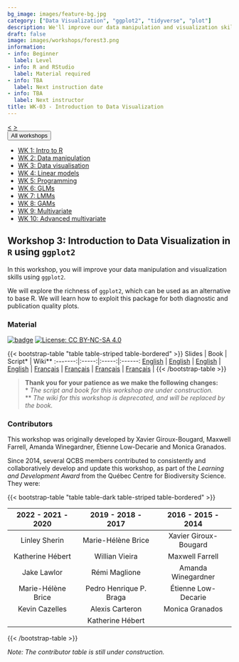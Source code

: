 ```yaml
---
bg_image: images/feature-bg.jpg
category: ["Data Visualization", "ggplot2", "tidyverse", "plot"]
description: We'll improve our data manipulation and visualization skills in R!
draft: false
image: images/workshops/forest3.png
information:
- info: Beginner
  label: Level
- info: R and RStudio
  label: Material required
- info: TBA
  label: Next instruction date
- info: TBA
  label: Next instructor
title: WK-03 - Introduction to Data Visualization
---
```

<div class="btn-group" role="group" aria-label="...">
  <a href="https://qcbsrworkshops.github.io/workshops/r-workshop-02/" button type="button" class="btn btn-default"><</button></a>
  <a href="https://qcbsrworkshops.github.io/workshops/r-workshop-04/"button type="button" class="btn btn-default">></button></a>

  <div class="btn-group" role="group">
    <button type="button" class="btn btn-default dropdown-toggle" data-toggle="dropdown" aria-haspopup="true" aria-expanded="false">
      All workshops
      <span class="caret"></span>
    </button>
    <ul class="dropdown-menu">
      <li><a href="https://qcbsrworkshops.github.io/workshops/r-workshop-01/">WK 1: Intro to R</a></li>
      <li><a href="https://qcbsrworkshops.github.io/workshops/r-workshop-02/">WK 2: Data manipulation</a></li>
      <li><a href="https://qcbsrworkshops.github.io/workshops/r-workshop-03/">WK 3: Data visualisation</a></li>
      <li><a href="https://qcbsrworkshops.github.io/workshops/r-workshop-04/">WK 4: Linear models</a></li>
      <li><a href="https://qcbsrworkshops.github.io/workshops/r-workshop-05/">WK 5: Programming</a></li>
      <li><a href="https://qcbsrworkshops.github.io/workshops/r-workshop-06/">WK 6: GLMs</a></li>
      <li><a href="https://qcbsrworkshops.github.io/workshops/r-workshop-07/">WK 7: LMMs</a></li>
      <li><a href="https://qcbsrworkshops.github.io/workshops/r-workshop-08/">WK 8: GAMs</a></li>
      <li><a href="https://qcbsrworkshops.github.io/workshops/r-workshop-09/">WK 9: Multivariate</a></li>
      <li><a href="https://qcbsrworkshops.github.io/workshops/r-workshop-10/">WK 10: Advanced multivariate</a></li>
    </ul>
  </div>
</div>

## Workshop 3: Introduction to Data Visualization in `R` using `ggplot2`

In this workshop, you will improve your data manipulation and visualization skills using `ggplot2`. 

We will explore the richness of `ggplot2`, which can be used as an alternative to base R. We will learn how to exploit this package for both diagnostic and publication quality plots.

### Material

[![badge](https://img.shields.io/static/v1?style=flat&label=Workshop&message=03&color=blue&logo=github)](https://github.com/QCBSRworkshops/workshop03) [![License: CC BY-NC-SA 4.0](https://img.shields.io/badge/License-CC%20BY--NC--SA%204.0-orange.svg)](https://creativecommons.org/licenses/by-nc-sa/4.0/)

{{< bootstrap-table "table table-striped table-bordered" >}}
 Slides | Book | Script* | Wiki** 
:-------:|:-----:|:-----:|:------: 
<a href="https://qcbsrworkshops.github.io/workshop03/pres-en/workshop03-pres-en.html" button type="button" class="btn btn-default">English</button></a> | <a href="https://qcbsrworkshops.github.io/workshop03/book-en/index.html" button type="button" class="btn btn-default">English</button></a> | <a href="https://qcbsrworkshops.github.io/workshop03/book-en/workshop03-script-en.R" button type="button" class="btn btn-default">English</button></a> | <a href="https://wiki.qcbs.ca/r_workshop3" button type="button" class="btn btn-default">English</button></a> |
<a href="https://qcbsrworkshops.github.io/workshop03/pres-fr/workshop03-pres-fr.html" button type="button" class="btn btn-default">Français</button></a> | <a href="https://qcbsrworkshops.github.io/workshop03/book-fr/index.html" button type="button" class="btn btn-default">Français</button></a> | <a href="https://qcbsrworkshops.github.io/workshop03/book-fr/workshop03-script-fr.R" button type="button" class="btn btn-default">Français</button></a> | <a href="https://wiki.qcbs.ca/r_atelier3" button type="button" class="btn btn-default">Français</button></a> |
{{< /bootstrap-table >}}


> **Thank you for your patience as we make the following changes:**  
> \* *The script and book for this workshop are under construction.* <br>
> \*\* *The wiki for this workshop is deprecated, and will be replaced by the book.*


### Contributors 

This workshop was originally developed by Xavier Giroux-Bougard, Maxwell Farrell, Amanda Winegardner, Étienne Low-Decarie and Monica Granados. 

Since 2014, several QCBS members contributed to consistently and collaboratively develop and update this workshop, as part of the *Learning and Development Award* from the Québec Centre for Biodiversity Science. They were:

{{< bootstrap-table "table table-dark table-striped table-bordered" >}}

|      2022 - 2021 - 2020     |      2019 - 2018 - 2017     |      2016 - 2015 - 2014      |
|:---------------------------:|:---------------------------:|:----------------------------:|
| Linley Sherin  | Marie-Hélène Brice | Xavier Giroux-Bougard |
| Katherine Hébert  | Willian Vieira  | Maxwell Farrell |
| Jake Lawlor  |  Rémi Maglione | Amanda Winegardner |
| Marie-Hélène Brice  | Pedro Henrique P. Braga | Étienne Low-Decarie |
| Kevin Cazelles  | Alexis Carteron | Monica Granados |
|   | Katherine Hébert |  |

{{< /bootstrap-table >}}

*Note: The contributor table is still under construction.*
